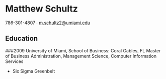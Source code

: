 # Matthew Schultz
786-301-4807 ∙ m.schultz2@umiami.edu

## Education
###2009 University of Miami,  School of Business:   Coral Gables, FL
    Master of Business Administration, Management Science, Computer Information Services
  - Six Sigma Greenbelt  
